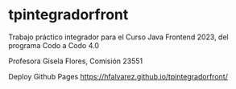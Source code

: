 # tpintegradorfront
Trabajo práctico integrador para el Curso Java Frontend 2023, del programa Codo a Codo 4.0

Profesora Gisela Flores, Comisión 23551

Deploy Github Pages https://hfalvarez.github.io/tpintegradorfront/
